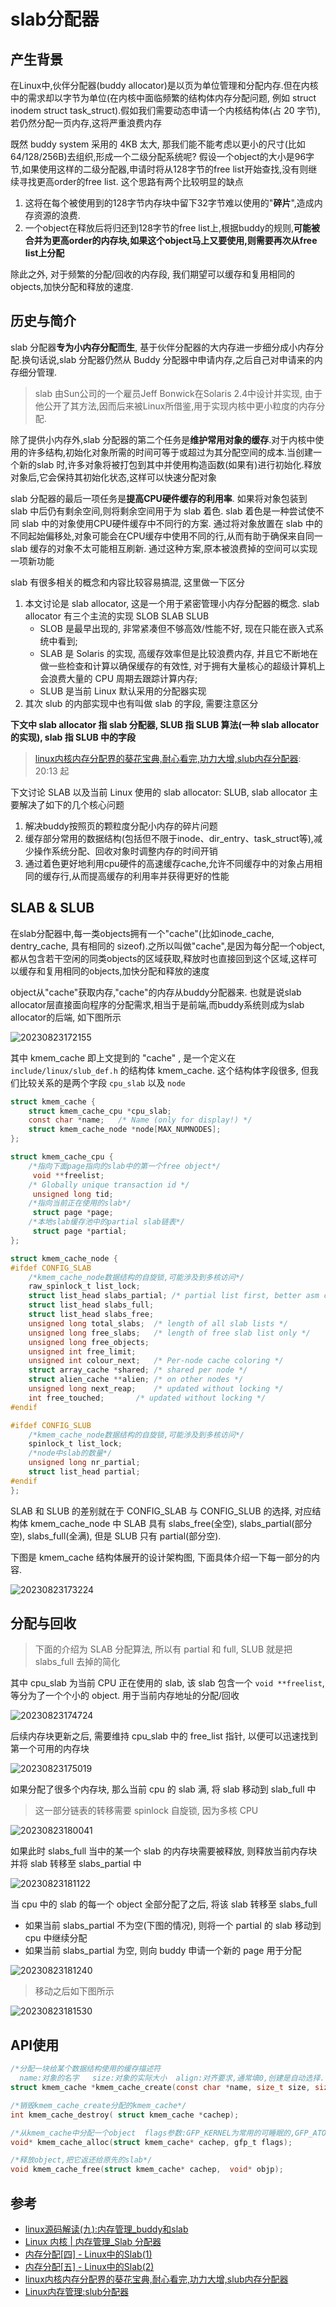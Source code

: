 
# slab分配器

## 产生背景

在Linux中,伙伴分配器(buddy allocator)是以页为单位管理和分配内存.但在内核中的需求却以字节为单位(在内核中面临频繁的结构体内存分配问题, 例如 struct inodem struct task_struct).假如我们需要动态申请一个内核结构体(占 20 字节),若仍然分配一页内存,这将严重浪费内存

既然 buddy system 采用的 4KB 太大, 那我们能不能考虑以更小的尺寸(比如64/128/256B)去组织,形成一个二级分配系统呢? 假设一个object的大小是96字节,如果使用这样的二级分配器,申请时将从128字节的free list开始查找,没有则继续寻找更高order的free list. 这个思路有两个比较明显的缺点

1. 这将在每个被使用到的128字节内存块中留下32字节难以使用的"**碎片**",造成内存资源的浪费.
2. 一个object在释放后将归还到128字节的free list上,根据buddy的规则,**可能被合并为更高order的内存块,如果这个object马上又要使用,则需要再次从free list上分配**

除此之外, 对于频繁的分配/回收的内存段, 我们期望可以缓存和复用相同的objects,加快分配和释放的速度.

## 历史与简介

slab 分配器**专为小内存分配而生**, 基于伙伴分配器的大内存进一步细分成小内存分配.换句话说,slab 分配器仍然从 Buddy 分配器中申请内存,之后自己对申请来的内存细分管理.

> slab 由Sun公司的一个雇员Jeff Bonwick在Solaris 2.4中设计并实现, 由于他公开了其方法,因而后来被Linux所借鉴,用于实现内核中更小粒度的内存分配. 

除了提供小内存外,slab 分配器的第二个任务是**维护常用对象的缓存**.对于内核中使用的许多结构,初始化对象所需的时间可等于或超过为其分配空间的成本.当创建一个新的slab 时,许多对象将被打包到其中并使用构造函数(如果有)进行初始化.释放对象后,它会保持其初始化状态,这样可以快速分配对象

slab 分配器的最后一项任务是**提高CPU硬件缓存的利用率**. 如果将对象包装到 slab 中后仍有剩余空间,则将剩余空间用于为 slab 着色. slab 着色是一种尝试使不同 slab 中的对象使用CPU硬件缓存中不同行的方案. 通过将对象放置在 slab 中的不同起始偏移处,对象可能会在CPU缓存中使用不同的行,从而有助于确保来自同一 slab 缓存的对象不太可能相互刷新. 通过这种方案,原本被浪费掉的空间可以实现一项新功能

slab 有很多相关的概念和内容比较容易搞混, 这里做一下区分

1. 本文讨论是 slab allocator, 这是一个用于紧密管理小内存分配器的概念. slab allocator 有三个主流的实现 SLOB SLAB SLUB
   - SLOB 是最早出现的, 非常紧凑但不够高效/性能不好, 现在只能在嵌入式系统中看到;
   - SLAB 是 Solaris 的实现, 高缓存效率但是比较浪费内存, 并且它不断地在做一些检查和计算以确保缓存的有效性, 对于拥有大量核心的超级计算机上会浪费大量的 CPU 周期去跟踪计算内存;
   - SLUB 是当前 Linux 默认采用的分配器实现
2. 其次 slub 的内部实现中也有叫做 slab 的字段, 需要注意区分

**下文中 slab allocator 指 slab 分配器, SLUB 指 SLUB 算法(一种 slab allocator 的实现), slab 指 SLUB 中的字段**

> [linux内核内存分配界的葵花宝典,耐心看完,功力大增,slub内存分配器](https://www.bilibili.com/video/BV1rG411f7Fo): 20:13 起

下文讨论 SLAB 以及当前 Linux 使用的 slab allocator: SLUB, slab allocator 主要解决了如下的几个核心问题

1. 解决buddy按照页的颗粒度分配小内存的碎片问题
2. 缓存部分常用的数据结构(包括但不限于inode、dir_entry、task_struct等),减少操作系统分配、回收对象时调整内存的时间开销
3. 通过着色更好地利用cpu硬件的高速缓存cache,允许不同缓存中的对象占用相同的缓存行,从而提高缓存的利用率并获得更好的性能

## SLAB & SLUB

在slab分配器中,每一类objects拥有一个"cache"(比如inode_cache, dentry_cache, 具有相同的 sizeof).之所以叫做"cache",是因为每分配一个object,都从包含若干空闲的同类objects的区域获取,释放时也直接回到这个区域,这样可以缓存和复用相同的objects,加快分配和释放的速度

object从"cache"获取内存,"cache"的内存从buddy分配器来. 也就是说slab allocator层直接面向程序的分配需求,相当于是前端,而buddy系统则成为slab allocator的后端, 如下图所示

![20230823172155](https://raw.githubusercontent.com/learner-lu/picbed/master/20230823172155.png)

其中 kmem_cache 即上文提到的 "cache" , 是一个定义在 `include/linux/slub_def.h` 的结构体 kmem_cache. 这个结构体字段很多, 但我们比较关系的是两个字段 `cpu_slab` 以及 `node`

```c
struct kmem_cache {
	struct kmem_cache_cpu *cpu_slab;
	const char *name;	/* Name (only for display!) */
	struct kmem_cache_node *node[MAX_NUMNODES];
};

struct kmem_cache_cpu {
 	/*指向下面page指向的slab中的第一个free object*/
     void **freelist;      
 	/* Globally unique transaction id */
     unsigned long tid;      
 	/*指向当前正在使用的slab*/
     struct page *page;      
    /*本地slab缓存池中的partial slab链表*/
     struct page *partial; 
};

struct kmem_cache_node {
#ifdef CONFIG_SLAB
    /*kmem_cache_node数据结构的自旋锁,可能涉及到多核访问*/
	raw_spinlock_t list_lock;
	struct list_head slabs_partial;	/* partial list first, better asm code */
	struct list_head slabs_full;
	struct list_head slabs_free;
	unsigned long total_slabs;	/* length of all slab lists */
	unsigned long free_slabs;	/* length of free slab list only */
	unsigned long free_objects;
	unsigned int free_limit;
	unsigned int colour_next;	/* Per-node cache coloring */
	struct array_cache *shared;	/* shared per node */
	struct alien_cache **alien;	/* on other nodes */
	unsigned long next_reap;	/* updated without locking */
	int free_touched;		/* updated without locking */
#endif

#ifdef CONFIG_SLUB
    /*kmem_cache_node数据结构的自旋锁,可能涉及到多核访问*/
	spinlock_t list_lock;
    /*node中slab的数量*/
	unsigned long nr_partial;
	struct list_head partial;
#endif
};
```

SLAB 和 SLUB 的差别就在于 CONFIG_SLAB 与 CONFIG_SLUB 的选择, 对应结构体 kmem_cache_node 中 SLAB 具有 slabs_free(全空), slabs_partial(部分空), slabs_full(全满), 但是 SLUB 只有 partial(部分空).

下图是 kmem_cache 结构体展开的设计架构图, 下面具体介绍一下每一部分的内容.

![20230823173224](https://raw.githubusercontent.com/learner-lu/picbed/master/20230823173224.png)

## 分配与回收

> 下面的介绍为 SLAB 分配算法, 所以有 partial 和 full, SLUB 就是把 slabs_full 去掉的简化

其中 cpu_slab 为当前 CPU 正在使用的 slab, 该 slab 包含一个 `void **freelist`, 等分为了一个个小的 object. 用于当前内存地址的分配/回收

![20230823174724](https://raw.githubusercontent.com/learner-lu/picbed/master/20230823174724.png)

后续内存块更新之后, 需要维持 cpu_slab 中的 free_list 指针, 以便可以迅速找到第一个可用的内存块

![20230823175019](https://raw.githubusercontent.com/learner-lu/picbed/master/20230823175019.png)

如果分配了很多个内存块, 那么当前 cpu 的 slab 满, 将 slab 移动到 slab_full 中

> 这一部分链表的转移需要 spinlock 自旋锁, 因为多核 CPU

![20230823180041](https://raw.githubusercontent.com/learner-lu/picbed/master/20230823180041.png)

如果此时 slabs_full 当中的某一个 slab 的内存块需要被释放, 则释放当前内存块并将 slab 转移至 slabs_partial 中

![20230823181122](https://raw.githubusercontent.com/learner-lu/picbed/master/20230823181122.png)

当 cpu 中的 slab 的每一个 object 全部分配了之后, 将该 slab 转移至 slabs_full

- 如果当前 slabs_partial 不为空(下图的情况), 则将一个 partial 的 slab 移动到 cpu 中继续分配
- 如果当前 slabs_partial 为空, 则向 buddy 申请一个新的 page 用于分配

![20230823181240](https://raw.githubusercontent.com/learner-lu/picbed/master/20230823181240.png)

> 移动之后如下图所示

![20230823181530](https://raw.githubusercontent.com/learner-lu/picbed/master/20230823181530.png)

## API使用

```c
/*分配一块给某个数据结构使用的缓存描述符
  name:对象的名字   size:对象的实际大小  align:对齐要求,通常填0,创建是自动选择.   flags:可选标志位    ctor: 构造函数 */
struct kmem_cache *kmem_cache_create(const char *name, size_t size, size_t align, unsigned long flags, void (*ctor)(void*));

/*销毁kmem_cache_create分配的kmem_cache*/
int kmem_cache_destroy( struct kmem_cache *cachep);

/*从kmem_cache中分配一个object  flags参数:GFP_KERNEL为常用的可睡眠的,GFP_ATOMIC从不睡眠 GFP_NOFS等等等*/
void* kmem_cache_alloc(struct kmem_cache* cachep, gfp_t flags);

/*释放object,把它返还给原先的slab*/
void kmem_cache_free(struct kmem_cache* cachep,  void* objp);
```

## 参考

- [linux源码解读(九):内存管理_buddy和slab](https://www.cnblogs.com/theseventhson/p/15703182.html)
- [Linux 内核 | 内存管理_Slab 分配器](https://www.dingmos.com/index.php/archives/23/)
- [内存分配[四] - Linux中的Slab(1)](https://zhuanlan.zhihu.com/p/105582468)
- [内存分配[五] - Linux中的Slab(2)](https://zhuanlan.zhihu.com/p/106106008)
- [linux内核内存分配界的葵花宝典,耐心看完,功力大增,slub内存分配器](https://www.bilibili.com/video/BV1rG411f7Fo)
- [Linux内存管理:slub分配器](https://zhuanlan.zhihu.com/p/166649492)